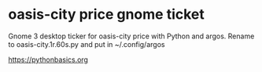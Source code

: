 # oasis-city price gnome ticket 

Gnome 3 desktop ticker for oasis-city price with Python and argos. Rename to oasis-city.1r.60s.py and put in ~/.config/argos

https://pythonbasics.org
